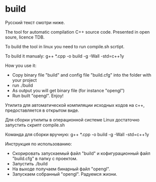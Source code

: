 # build

Русский текст смотри ниже.

The tool for automatic compilation C++ source code. Presented in open soure, licence TDB.

To build the tool in linux you need to run compile.sh scrtipt.

To build it manualy:
g++ *.cpp -o build -g -Wall -std=c++1y

How you use it:
* Copy binary file "build" and config file "build.cfg" into the folder with your project
* run ./build
* As output you will get binary file (for instance "opengl")
* Run built "opengl". Enjoy!

Утилита для автоматической компиляции исходных кодов на с++, предоставляется в открытом виде.

Для сборки утилиты в операционной системе Linux достаточно запустить скрипт compile.sh

Команда для сборки вручную:
g++ *.cpp -o build -g -Wall -std=c++1y

Инструкция по использованию:
* Скорировать запускаемый файл "build" и кофигурационный файл "build.cfg" в папку с проектом.
* Запустить ./build
* На выходе получаем бинарный файл "opengl".
* Запускаем собранный "opengl". Радуемся жизни.
